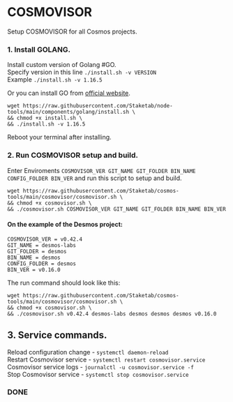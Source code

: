 # COSMOVISOR
Setup COSMOVISOR for all Cosmos projects.  

### 1. Install GOLANG.
Install custom version of Golang #GO.  
Specify version in this line `./install.sh -v VERSION`  
Example `./install.sh -v 1.16.5`    

Or you can install GO from [official website](https://golang.org/doc/install).
```
wget https://raw.githubusercontent.com/Staketab/node-tools/main/components/golang/install.sh \
&& chmod +x install.sh \
&& ./install.sh -v 1.16.5
```
Reboot your terminal after installing.

### 2. Run COSMOVISOR setup and build.
Enter Enviroments `COSMOVISOR_VER GIT_NAME GIT_FOLDER BIN_NAME CONFIG_FOLDER BIN_VER` and run this script to setup and build.  
```
wget https://raw.githubusercontent.com/Staketab/cosmos-tools/main/cosmovisor/cosmovisor.sh \
&& chmod +x cosmovisor.sh \
&& ./cosmovisor.sh COSMOVISOR_VER GIT_NAME GIT_FOLDER BIN_NAME BIN_VER
```
#### On the example of the Desmos project:  
`COSMOVISOR_VER = v0.42.4`  
`GIT_NAME = desmos-labs`  
`GIT_FOLDER = desmos`  
`BIN_NAME = desmos`  
`CONFIG_FOLDER = desmos`   
`BIN_VER = v0.16.0`

The run command should look like this:  
```
wget https://raw.githubusercontent.com/Staketab/cosmos-tools/main/cosmovisor/cosmovisor.sh \
&& chmod +x cosmovisor.sh \
&& ./cosmovisor.sh v0.42.4 desmos-labs desmos desmos desmos v0.16.0
```

## 3. Service commands.
Reload configuration change - `systemctl daemon-reload`  
Restart Cosmovisor service - `systemctl restart cosmovisor.service`  
Cosmovisor service logs - `journalctl -u cosmovisor.service -f`  
Stop Cosmovisor service - `systemctl stop cosmovisor.service`  

### DONE